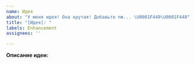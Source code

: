 ```yaml
---
name: Идея
about: "У меня идея! Она крутая! Добавьте пж... \U0001F449\U0001F448"
title: "[Идея]: "
labels: Enhancement
assignees: ''

---
```


**Описание идеи:**
<!-- Опишите подробно то, что вы придумали -->
